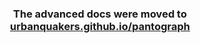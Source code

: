 <h3 align="center">
  The advanced docs were moved to <a href='https://urbanquakers.github.io/pantograph/advanced/'>urbanquakers.github.io/pantograph</a>
</h3>
